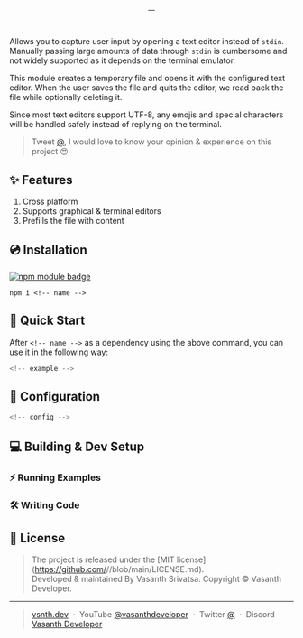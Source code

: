 <h1 align="center">
    <code><!-- name --></code>
</h1>
<p align="center"><strong><!-- description --></strong></p>
<p align="center">
    <a target="_blank" rel="noopener" href="https://www.npmjs.com/package/<!-- name -->">
        <img src="https://img.shields.io/npm/v/<!-- name -->.svg?style=flat-square" alt="">
    </a>
    <a target="_blank" rel="noopener" href="https://www.npmjs.com/package/<!-- name -->?activeTab=versions">
        <img src="https://img.shields.io/npm/dm/<!-- name -->.svg?style=flat-square" alt="">
    </a>
    <a href="https://github.com/<!-- username -->/<!-- name -->/issues">
        <img src="https://img.shields.io/github/issues/<!-- username -->/<!-- name -->.svg?style=flat-square" alt="">
    </a>
    <a href="https://github.com/<!-- username -->/<!-- name -->/commits/main">
        <img src="https://img.shields.io/github/last-commit/<!-- username -->/<!-- name -->.svg?style=flat-square"
            alt="">
    </a>
</p>
<br>

Allows you to capture user input by opening a text editor instead of `stdin`. Manually passing large amounts of data through `stdin` is cumbersome and not widely supported as it depends on the terminal emulator.

This module creates a temporary file and opens it with the configured text editor. When the user saves the file and quits the editor, we read back the file while optionally deleting it.

Since most text editors support UTF-8, any emojis and special characters will be handled safely instead of replying on the terminal.

> Tweet <a target="_blank" rel="noopener" href="https://vas.cx/twitter">@<!-- username --></a>, I would love to know your opinion & experience on this project 😍

## ✨ Features

1. Cross platform
2. Supports graphical & terminal editors
3. Prefills the file with content

## 💿 Installation

<a href="https://www.npmjs.com/package/<!-- name -->"><img src="https://nodei.co/npm/<!-- name -->.png?downloads=true&downloadRank=true&stars=true" alt="npm module badge"></a>
```
npm i <!-- name -->
```

## 🚀 Quick Start

After `<!-- name -->` as a dependency using the above command, you can use it in the following way:

```javascript
<!-- example -->
```

## 🧪 Configuration

```typescript
<!-- config -->
```

## 💻 Building & Dev Setup

### ⚡ Running Examples
### 🛠️ Writing Code

<!-- footer -->

## 📰 License
> The **<!-- name -->** project is released under the [MIT license](https://github.com/<!-- username -->/<!-- name -->/blob/main/LICENSE.md). <br> Developed &amp; maintained By Vasanth Srivatsa. Copyright <!-- year--> © Vasanth Developer.
<hr>

> <a href="https://vsnth.dev" target="_blank" rel="noopener">vsnth.dev</a> &nbsp;&middot;&nbsp;
> YouTube <a href="https://vas.cx/videos" target="_blank" rel="noopener">@vasanthdeveloper</a> &nbsp;&middot;&nbsp;
> Twitter <a href="https://vas.cx/twitter" target="_blank" rel="noopener">@<!-- username --></a> &nbsp;&middot;&nbsp;
> Discord <a href="https://vas.cx/discord" target="_blank" rel="noopener">Vasanth Developer</a>
